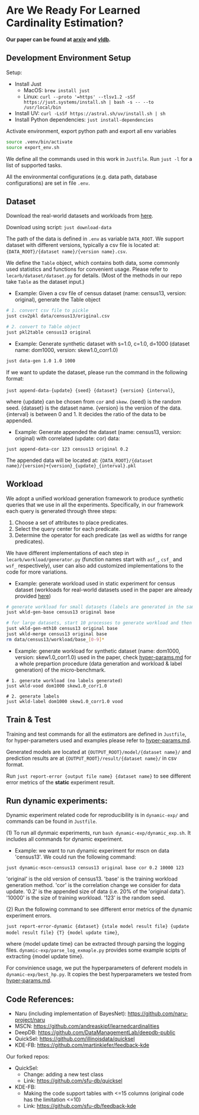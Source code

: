 # Are We Ready For Learned Cardinality Estimation?

**Our paper can be found at [arxiv](https://arxiv.org/abs/2012.06743) and [vldb](http://www.vldb.org/pvldb/vol14/p1640-wang.pdf).**

## Development Environment Setup

Setup:
* Install Just
  * MacOS: `brew install just`
  * Linux: `curl --proto '=https' --tlsv1.2 -sSf https://just.systems/install.sh | bash -s -- --to /usr/local/bin`
* Install UV: `curl -LsSf https://astral.sh/uv/install.sh | sh`
* Install Python dependencies: `just install-dependencies`

Activate environment, export python path and export all env variables

```bash
source .venv/bin/activate
source export_env.sh
```

We define all the commands used in this work in `Justfile`. Run `just -l` for a list of supported tasks.

All the environmental configurations (e.g. data path, database configurations) are set in file `.env`.

## Dataset

Download the real-world datasets and workloads from [here](https://www.dropbox.com/s/5bmvc1si5hysapf/data.tar.gz?dl=0).

Download using script: `just download-data`

The path of the data is defined in `.env` as variable `DATA_ROOT`. We support dataset with different versions, typically a csv file is located at: `{DATA_ROOT}/{dataset name}/{version name}.csv`.

We define the `Table` object, which contains both data, some commonly used statistics and functions for convenient usage. Please refer to `lecarb/dataset/dataset.py` for details. (Most of the methods in our repo take `Table` as the dataset input.)

- Example: Given a csv file of census dataset (name: census13, version: original), generate the Table object
```bash
# 1. convert csv file to pickle
just csv2pkl data/census13/original.csv

# 2. convert to Table object
just pkl2table census13 original
```

- Example: Generate synthetic dataset with s=1.0, c=1.0, d=1000 (dataset name: dom1000, version: skew1.0_corr1.0)
```bash
just data-gen 1.0 1.0 1000
```
If we want to update the dataset, please run the command in the following format:

`just append-data-{update} {seed} {dataset} {version} {interval}`,

where {update} can be chosen from `cor` and `skew`. {seed} is the random seed. {dataset} is the dataset name. {version} is the version of the data. {interval} is between 0 and 1. It decides the ratio of the data to be appended. 



- Example: Generate appended the dataset (name: census13, version: original) with correlated (update: cor) data:
```
just append-data-cor 123 census13 original 0.2
```
The appended data will be located at: `{DATA_ROOT}/{dataset name}/{version}+{version}_{update}_{interval}.pkl`

## Workload
We adopt a unified workload generation framework to produce synthetic queries that we use in all the experiments. Specifically, in our framework each query is generated through three steps:

1. Choose a set of attributes to place predicates.
2. Select the query center for each predicate.
3. Determine the operator for each predicate (as well as widths for range predicates).

We have different implementations of each step in `lecarb/workload/generator.py` (function names start with `asf_`, `csf_` and `wsf_` respectively), user can also add customized implementations to the code for more variations.

- Example: generate workload used in static experiment for census dataset (workloads for real-world datasets used in the paper are already provided [here](https://www.dropbox.com/s/5bmvc1si5hysapf/data.tar.gz?dl=0))
```bash
# generate workload for small datasets (labels are generated in the same time)
just wkld-gen-base census13 original base

# for large datasets, start 10 processes to generate workload and then merge
just wkld-gen-mth10 census13 original base
just wkld-merge census13 original base
rm data/census13/workload/base_[0-9]*
```

- Example: generate workload for synthetic dataset (name: dom1000, version: skew1.0_corr1.0) used in the paper, check [hyper-params.md](./hyper-params.md#preparation) for a whole prepartion procedure (data generation and workload & label generation) of the micro-benchmark.
```base
# 1. generate workload (no labels generated)
just wkld-vood dom1000 skew1.0_corr1.0

# 2. generate labels
just wkld-label dom1000 skew1.0_corr1.0 vood
```

## Train & Test

Training and test commands for all the estimators are defined in `Justfile`, for hyper-parameters used and examples please refer to [hyper-params.md](./hyper-params.md).

Generated models are located at `{OUTPUT_ROOT}/model/{dataset name}/` and prediction results are at `{OUTPUT_ROOT}/result/{dataset name}/` in csv format.

Run `just report-error {output file name} {dataset name}` to see different error metrics of the **static** experiment result.

## Run dynamic experiments:

Dynamic experiment related code for reproducibility is in `dynamic-exp/` and commands can be found in `Justfile`.

(1) To run all dynmaic experiments, run `bash dynamic-exp/dynamic_exp.sh`. It includes all commands for dynamic experiment.

- Example: we want to run dynamic experiment for mscn on data 'census13'. We could run the following command:

```
just dynamic-mscn-census13 census13 original base cor 0.2 10000 123
```

'original' is the old version of census13. 'base' is the training workload generation method. 'cor' is the correlation change we consider for data update. '0.2' is the appended size of data (i.e. 20% of the 'original data'). '10000' is the size of training workload. '123' is the random seed.

(2) Run the following command to see different error metrics of the dynamic experiment errors.

`just report-error-dynamic {dataset} {stale model result file} {update model result file} {T} {model update time}`,

where {model update time} can be extracted through parsing the logging files. `dynamic-exp/parse_log_exmaple.py` provides some example scipts of extracting {model update time}.

For convinience usage, we put the hyperparameters of deferent models in `dynamic-exp/best_hp.py`. It copies the best hyperparameters we tested from [hyper-params.md](./hyper-params.md).

## Code References:

* Naru (including implementation of BayesNet): https://github.com/naru-project/naru
* MSCN: https://github.com/andreaskipf/learnedcardinalities
* DeepDB: https://github.com/DataManagementLab/deepdb-public
* QuickSel: https://github.com/illinoisdata/quicksel
* KDE-FB: https://github.com/martinkiefer/feedback-kde

Our forked repos:
* QuickSel:
  * Change: adding a new test class
  * Link: https://github.com/sfu-db/quicksel
* KDE-FB:
  * Making the code support tables with <=15 columns (original code has the limitation <=10)
  * Link: https://github.com/sfu-db/feedback-kde
